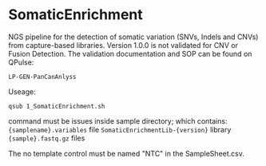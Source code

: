 # SomaticEnrichment

NGS pipeline for the detection of somatic variation (SNVs, Indels and CNVs) from capture-based libraries. Version 1.0.0 is not validated for CNV or Fusion Detection. The validation documentation and SOP can be found on QPulse:

`LP-GEN-PanCanAnlyss`

Useage:

```
qsub 1_SomaticEnrichment.sh
```

command must be issues inside sample directory; which contains:
`{samplename}.variables` file
`SomaticEnrichmentLib-{version}` library
`{sample}.fastq.gz` files

The no template control must be named "NTC" in the SampleSheet.csv.


